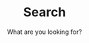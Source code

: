 ---
layout: search
title: Search
permalink: /search/
subtitle: "What are you looking for?"
# feature-img: "assets/img/pexels/search-map.jpeg"
icon: "fa-search"
---